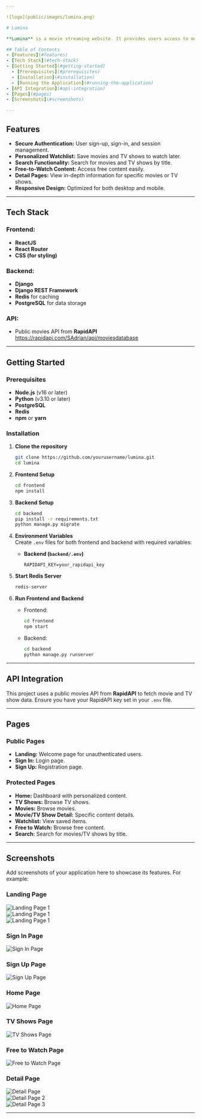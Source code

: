 ```yaml
---

![logo](public/images/lumina.png)

# Lumina

**Lumina** is a movie streaming website. It provides users access to movies, TV shows, personalized watchlists, and more. Built with **ReactJS** for the frontend, **Django** for the backend, **Redis** for caching, and **PostgreSQL** for the database, Lumina integrates with a public movies API via RapidAPI.

## Table of Contents  
- [Features](#features)  
- [Tech Stack](#tech-stack)  
- [Getting Started](#getting-started)  
  - [Prerequisites](#prerequisites)  
  - [Installation](#installation)  
  - [Running the Application](#running-the-application)  
- [API Integration](#api-integration)  
- [Pages](#pages)  
- [Screenshots](#screenshots)  

---
```


## Features

- **Secure Authentication:** User sign-up, sign-in, and session management.
- **Personalized Watchlist:** Save movies and TV shows to watch later.
- **Search Functionality:** Search for movies and TV shows by title.
- **Free-to-Watch Content:** Access free content easily.
- **Detail Pages:** View in-depth information for specific movies or TV shows.
- **Responsive Design:** Optimized for both desktop and mobile.

---

## Tech Stack

### Frontend:

- **ReactJS**
- **React Router**
- **CSS (for styling)**

### Backend:

- **Django**
- **Django REST Framework**
- **Redis** for caching
- **PostgreSQL** for data storage

### API:

- Public movies API from **RapidAPI**  
  https://rapidapi.com/SAdrian/api/moviesdatabase

---

## Getting Started

### Prerequisites

- **Node.js** (v16 or later)
- **Python** (v3.10 or later)
- **PostgreSQL**
- **Redis**
- **npm** or **yarn**

### Installation

1. **Clone the repository**

   ```bash
   git clone https://github.com/yourusername/lumina.git
   cd lumina
   ```

2. **Frontend Setup**

   ```bash
   cd frontend
   npm install
   ```

3. **Backend Setup**

   ```bash
   cd backend
   pip install -r requirements.txt
   python manage.py migrate
   ```

4. **Environment Variables**  
   Create `.env` files for both frontend and backend with required variables:

   - **Backend (`backend/.env`)**
     ```env
     RAPIDAPI_KEY=your_rapidapi_key
     ```

5. **Start Redis Server**

   ```bash
   redis-server
   ```

6. **Run Frontend and Backend**
   - Frontend:
     ```bash
     cd frontend
     npm start
     ```
   - Backend:
     ```bash
     cd backend
     python manage.py runserver
     ```

---

## API Integration

This project uses a public movies API from **RapidAPI** to fetch movie and TV show data. Ensure you have your RapidAPI key set in your `.env` file.

---

## Pages

### Public Pages

- **Landing:** Welcome page for unauthenticated users.
- **Sign In:** Login page.
- **Sign Up:** Registration page.

### Protected Pages

- **Home:** Dashboard with personalized content.
- **TV Shows:** Browse TV shows.
- **Movies:** Browse movies.
- **Movie/TV Show Detail:** Specific content details.
- **Watchlist:** View saved items.
- **Free to Watch:** Browse free content.
- **Search:** Search for movies/TV shows by title.

---

## Screenshots

Add screenshots of your application here to showcase its features. For example:

### Landing Page

![Landing Page 1](public/docs/lumina_landing.png)  
![Landing Page 1](public/docs/lumina_landing2.png)  
![Landing Page 1](public/docs/lumina_landing3.png)

### Sign In Page

![Sign In Page](public/docs/lumina_signin.png)

### Sign Up Page

![Sign Up Page](public/docs/lumina_signup.png)

### Home Page

![Home Page](public/docs/lumina_home.png)

### TV Shows Page

![TV Shows Page](public/docs/lumina_tvshows.png)

### Free to Watch Page

![Free to Watch Page](public/docs/lumina_freetowatch.png)

### Detail Page

![Detail Page](public/docs/lumina_detail.png)  
![Detail Page 2](public/docs/lumina_detail2.png)  
![Detail Page 3](public/docs/lumina_detail3.png)

---
